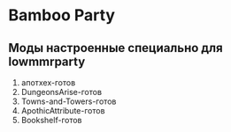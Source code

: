 # Bamboo Party

## Моды настроенные специально для lowmmrparty

1. апотхех-готов
2. DungeonsArise-готов
3. Towns-and-Towers-готов
4. ApothicAttribute-готов
5. Bookshelf-готов
